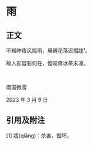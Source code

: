 # 雨

## 正文

不知昨夜风摇雨，晨醒花落迟惜戕¹。

故人形容影何在，惟叹席冰茶未凉。

<br />

南国微雪

2023 年 3 月 9 日

## 引用及附注

[1] 戕(qiāng)：杀害，毁坏。